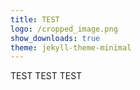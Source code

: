 ```yaml
---
title: TEST
logo: /cropped_image.png
show_downloads: true
theme: jekyll-theme-minimal 
---
```


TEST TEST TEST
